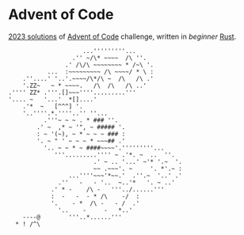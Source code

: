 # Advent of Code

[2023 solutions](2023/rust/) of [Advent of Code](https://adventofcode.com/2023) challenge, written in *beginner* [Rust](https://www.rust-lang.org/).


                         ...'''''''''...               
                      .'' ~/\* ~~~~  /\ ''.            
                    .' /\/\ ~~~~~~~~ * /~\ '.          
               ...  :~~~~~~~~~ /\ ~~~~/ * \ :          
        .''....' '..'.~~~~/\*/\ ~  /\   /\ .'          
        '.ZZ~   ~ * ~~~~.   /\  /\   /\ ..'            
    .'''' ZZ* .'''.[]~~~''''.........'''               
    '.... ~   '...'  *[]....'                          
        .'*  ~   [^^^] '.                              
        '..''''.*.''''..'' ''...                       
              .'''~ ~ ~ . * ### ''.                    
            .' ~  ,* ~ '", ~ ##### '.                  
            : ~ '(~), ~ * ~ ~ ~ ### :                  
            '. ~ " ' ~ ~ ~ * ~~~## .'                  
              '.. ~ ~ * ~ ####~~~~'.'''''''''...       
                 '''.........'''' ~ .'*. ~  ..  ''.    
                            .' ~ .. '...' ~'* '.~  '.  
                            ~~ .~~~'. ~     '. *'.~ :  
                     ...''''~~~'*~~.'  .''.~  '..' .'  
                  .''   -   - '..  ~..'*   '. ~ ..'    
                .' * -    /\ -   '''../......'''       
                :  -   -  - * /\    -/  :              
                '.    - *  /\ -   - /  .'              
                  '..    -     -   *..'                
        ----@        '''..*......'''                   
      * ! /^\                                          
